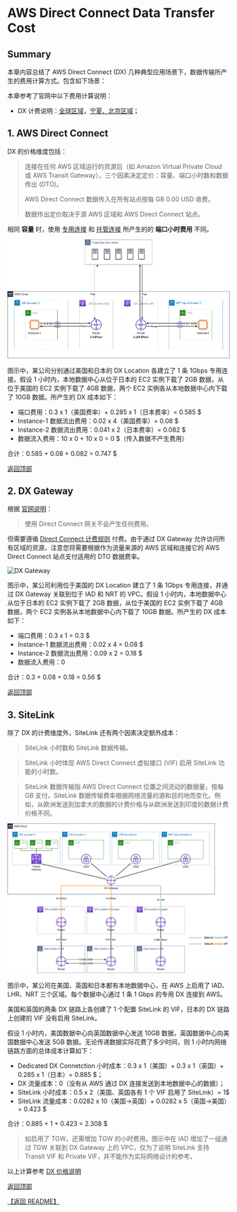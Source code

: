 # AWS Direct Connect Data Transfer Cost

## Summary

本章内容总结了 AWS Direct Connect (DX) 几种典型应用场景下，数据传输所产生的费用计算方式。包含如下场景：


本章参考了官网中以下费用计算说明：

- DX 计费说明：[全球区域](https://aws.amazon.com/cn/directconnect/pricing/?nc=sn&loc=3)，[宁夏、北京区域](https://www.amazonaws.cn/directconnect/pricing/)；

## 1. AWS Direct Connect

DX 的价格维度包括：

>连接在任何 AWS 区域运行的资源后（如 Amazon Virtual Private Cloud 或 AWS Transit Gateway），三个因素决定定价：容量、端口小时数和数据传出 (DTO)。  
>
>AWS Direct Connect 数据传入在所有站点按每 GB 0.00 USD 收费。  
>
>数据传出定价取决于源 AWS 区域和 AWS Direct Connect 站点。  

相同 **容量** 时，使用 [专用连接](https://docs.aws.amazon.com/zh_cn/directconnect/latest/UserGuide/WorkingWithConnections.html#dedicated_connection) 和 [托管连接](https://docs.aws.amazon.com/zh_cn/directconnect/latest/UserGuide/WorkingWithConnections.html#hosted_connection) 所产生的的 **端口小时费用** 不同。

![DX](png/01.dx.png)

图示中，某公司分别通过美国和日本的 DX Location 各建立了 1 条 1Gbps 专用连接。假设 1 小时内，本地数据中心从位于日本的 EC2 实例下载了 2GB 数据，从位于美国的 EC2 实例下载了 4GB 数据，两个 EC2 实例各从本地数据中心内下载了 10GB 数据。所产生的 DX 成本如下：

- 端口费用：0.3 x 1（美国费率）+ 0.285 x 1（日本费率）= 0.585 $
- Instance-1 数据流出费用：0.02 x 4（美国费率）= 0.08 $
- Instance-2 数据流出费用：0.041 x 2（日本费率）= 0.082 $
- 数据流入费用：10 x 0 + 10 x 0 = 0 $（传入数据不产生费用）

合计：0.585 + 0.08 + 0.082 = 0.747 $

[返回顶部](#summary)

## 2. DX Gateway

根据 [官网说明](https://aws.amazon.com/cn/directconnect/faqs/)：

>使用 Direct Connect 网关不会产生任何费用。

但需要遵循 [Direct Connect 计费规则](https://aws.amazon.com/cn/directconnect/pricing/) 付费。由于通过 DX Gateway 允许访问所有区域的资源，注意您将需要根据作为流量来源的 AWS 区域和连接它的 AWS Direct Connect 站点支付适用的 DTO 数据费率。

![DX Gateway](png/01.dx-gw.png)

图示中，某公司利用位于美国的 DX Location 建立了 1 条 1Gbps 专用连接，并通过 DX Gateway 关联到位于 IAD 和 NRT 的 VPC。假设 1 小时内，本地数据中心从位于日本的 EC2 实例下载了 2GB 数据，从位于美国的 EC2 实例下载了 4GB 数据，两个 EC2 实例各从本地数据中心内下载了 10GB 数据。所产生的 DX 成本如下：

- 端口费用：0.3 x 1 = 0.3 $
- Instance-1 数据流出费用：0.02 x 4 = 0.08 $
- Instance-2 数据流出费用：0.09 x 2 = 0.18 $
- 数据流入费用：0

合计：0.3 + 0.08 + 0.18 = 0.56 $

[返回顶部](#summary)

## 3. SiteLink

除了 DX 的计费维度外，SiteLink 还有两个因素决定额外成本：

>SiteLink 小时数和 SiteLink 数据传输。

>SiteLink 小时体现 AWS Direct Connect 虚拟接口 (VIF) 启用 SiteLink 功能的小时数。

>SiteLink 数据传输指 AWS Direct Connect 位置之间流动的数据量，按每 GB 支付。SiteLink 数据传输费率根据网络流量的源和目的地而变化。例如，从欧洲发送到加拿大的数据的计费价格与从欧洲发送到印度的数据计费价格不同。

![SiteLink](png/03.sitelink.png)

图示中，某公司在美国、英国和日本都有本地数据中心，在 AWS 上启用了 IAD、LHR、NRT 三个区域。每个数据中心通过 1 条 1 Gbps 的专用 DX 连接到 AWS。

美国和英国的两条 DX 链路上各创建了 1 个配置 SiteLink 的 VIF，日本的 DX 链路上创建的 VIF 没有启用 SiteLink。

假设 1 小时内，美国数据中心向英国数据中心发送 10GB 数据，英国数据中心向美国数据中心发送 5GB 数据。无论传递数据实际花费了多少时间，则 1 小时内网络链路方面的总体成本计算如下：

- Dedicated DX Connetction 小时成本：0.3 x 1（美国）+ 0.3 x 1（英国）+ 0.285 x 1（日本）= 0.885 $；
- DX 流量成本：0（没有从 AWS 通过 DX 连接发送到本地数据中心的数据）；
- SiteLink 小时成本：0.5 x 2（美国、英国各有 1 个 VIF 启用了 SiteLink）= 1$
- SiteLink 流量成本：0.0282 x 10（美国->英国）+ 0.0282 x 5（英国->美国）= 0.423 $

合计：0.885 + 1 + 0.423 = 2.308 $

>如启用了 TGW，还需增加 TGW 的小时费用。图示中在 IAD 增加了一组通过 TGW 关联到 DX Gateway 上的 VPC，仅为了说明 SiteLink 支持 Transit VIF 和 Private VIF，并不能作为实际网络设计的参考。

以上计算参考 [DX 价格说明](https://aws.amazon.com/cn/directconnect/pricing/?nc1=h_ls)

[返回顶部](#summary)

[【返回 README】](../../README.md)